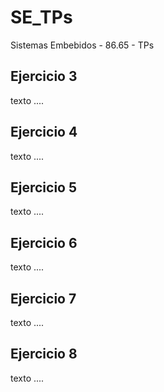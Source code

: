 # SE_TPs
Sistemas Embebidos - 86.65 - TPs

## **Ejercicio 3**

  texto ....

## **Ejercicio 4**

texto ....


## **Ejercicio 5**

texto ....


## **Ejercicio 6**

texto ....


## **Ejercicio 7**

texto ....


## **Ejercicio 8**

texto ....

